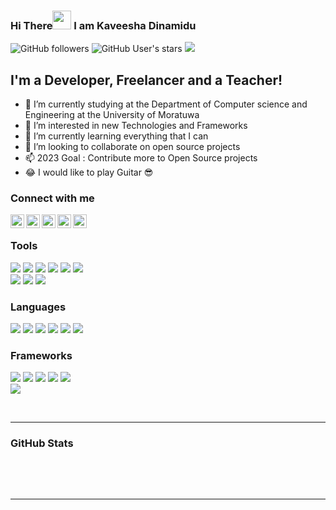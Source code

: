 ### Hi There<img src="https://raw.githubusercontent.com/MartinHeinz/MartinHeinz/master/wave.gif" width="30px"/> I am Kaveesha Dinamidu 
![GitHub followers](https://img.shields.io/github/followers/kaveeshadinamidu?label=Followers&logo=GitHub)
![GitHub User's stars](https://img.shields.io/github/stars/kaveeshadinamidu?logo=github)
![](https://komarev.com/ghpvc/?username=kaveeshadinamidu&color=blue)
## I'm a Developer, Freelancer and a Teacher!
- :school_satchel: I’m currently studying at the Department of Computer science and Engineering at the University of Moratuwa
- :satellite: I’m interested in new Technologies and Frameworks
- 🌱 I’m currently learning everything that I can
- 💞️ I’m looking to collaborate on open source projects
- 📫 2023 Goal : Contribute more to Open Source projects
- :joy: I would like to play Guitar :sunglasses:


### Connect with me
[<img align="left" alt="Github" width="22px" src="https://cdn.jsdelivr.net/npm/simple-icons@3/icons/github.svg" />][github]
[<img align="left" alt="Twitter" width="22px" src="https://cdn.jsdelivr.net/npm/simple-icons@v3/icons/twitter.svg" />][twitter]
[<img align="left" alt="LinkedIn" width="22px" src="https://cdn.jsdelivr.net/npm/simple-icons@v3/icons/linkedin.svg" />][linkedin]
[<img align="left" alt="Instagram" width="22px" src="https://cdn.jsdelivr.net/npm/simple-icons@v3/icons/instagram.svg" />][instagram]
[<img align="left" alt="Facebook" width="22px" src="https://cdn.jsdelivr.net/npm/simple-icons@v3/icons/facebook.svg" />][facebook]

<br />

### Tools
![](https://img.shields.io/badge/OS-Linux-informational?style=flat&logo=linux&logoColor=white&color=0472B6)
![](https://img.shields.io/badge/OS-Windows-informational?style=flat&logo=windows&logoColor=white&color=0472B6)
![](https://img.shields.io/badge/Editor-VScode-informational?style=flat&logo=VisualStudioCode&logoColor=white&color=0472B6)
![](https://img.shields.io/badge/Server-Xampp-informational?style=flat&logo=xampp&logoColor=white&color=0472B6)
![](https://img.shields.io/badge/Editor-Xcode-informational?style=flat&logo=Xcode&logoColor=white&color=0472B6)
![](https://img.shields.io/badge/Editor-Intellij-informational?style=flat&logo=IntelliJIDEA&logoColor=white&color=0472B6)
<br/>
![](https://img.shields.io/badge/Editor-CLion-informational?style=flat&logo=CLion&logoColor=white&color=0472B6)
![](https://img.shields.io/badge/Editor-PyCharm-informational?style=flat&logo=pycharm&logoColor=white&color=0472B6)
![](https://img.shields.io/badge/Editor-Android-informational?style=flat&logo=AndroidStudio&logoColor=white&color=0472B6)

### Languages
![](https://img.shields.io/badge/Java-informational?style=flat&logo=Java&logoColor=white&color=5A5A5A)
![](https://img.shields.io/badge/Python-informational?style=flat&logo=python&logoColor=white&color=5A5A5A)
![](https://img.shields.io/badge/C-informational?style=flat&logo=c&logoColor=white&color=5A5A5A)
![](https://img.shields.io/badge/JavaScript-informational?style=flat&logo=JavaScript&logoColor=white&color=5A5A5A)
![](https://img.shields.io/badge/Dart-informational?style=flat&logo=dart&logoColor=white&color=5A5A5A)
![](https://img.shields.io/badge/Swift-informational?style=flat&logo=Swift&logoColor=white&color=5A5A5A)

### Frameworks
![](https://img.shields.io/badge/Web-React-informational?style=flat&logo=react&logoColor=white&color=0472B6)
![](https://img.shields.io/badge/Mobile-Flutter-informational?style=flat&logo=flutter&logoColor=white&color=0472B6)
![](https://img.shields.io/badge/Web-Spring-informational?style=flat&logo=springboot&logoColor=white&color=0472B6)
![](https://img.shields.io/badge/Mobile-React-informational?style=flat&logo=react&logoColor=white&color=0472B6)
![](https://img.shields.io/badge/Web-NodeJS-informational?style=flat&logo=node.js&logoColor=white&color=0472B6)
<br/>
![](https://img.shields.io/badge/Mobile-Android-informational?style=flat&logo=android&logoColor=white&color=0472B6)

<br />

---
### GitHub Stats


<p><img align="center" src="https://github-readme-streak-stats.herokuapp.com/?user=kaveeshadinamidu&" alt="" /></p>

<br />
<br />

---
[github]: https://www.github.com/kaveeshadinamidu
[twitter]: https://twitter.com/dinamidu
[linkedin]: https://www.linkedin.com/in/kaveeshadinamidu
[instagram]: https://www.instagram.com/kaveeshadinamidu
[facebook]: https://www.facebook.com/kaveeshadinamidu

<!---
kaveeshadinamidu/kaveeshadinamidu is a ✨ special ✨ repository because its `README.md` (this file) appears on your GitHub profile.
You can click the Preview link to take a look at your changes.
--->
